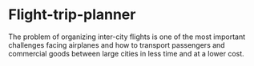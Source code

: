 # Flight-trip-planner
The problem of organizing inter-city flights is one of the most important challenges facing airplanes and how to transport passengers and commercial goods between large cities in less time and at a lower cost. 
